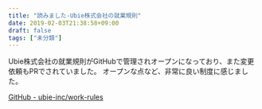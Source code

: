 ```yaml
---
title: "読みました-Ubie株式会社の就業規則"
date: 2019-02-03T21:38:58+09:00
draft: false
tags: ["未分類"]
---
```


Ubie株式会社の就業規則がGitHubで管理されオープンになっており、また変更依頼もPRでされていました。
オープンな点など、非常に良い制度に感じました。

[GitHub - ubie-inc/work-rules](https://github.com/ubie-inc/work-rules)
